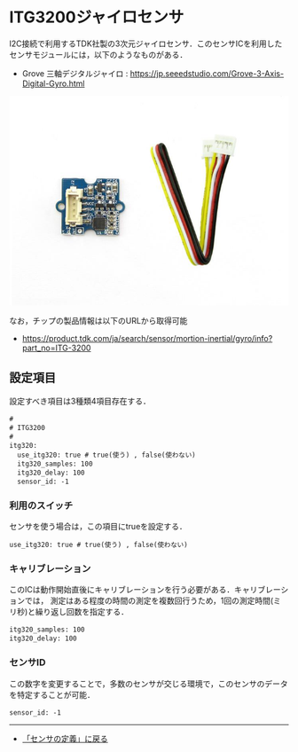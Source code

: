 # ITG3200ジャイロセンサ

I2C接続で利用するTDK社製の3次元ジャイロセンサ．このセンサICを利用したセンサモジュールには，以下のようなものがある．


- Grove 三軸デジタルジャイロ : https://jp.seeedstudio.com/Grove-3-Axis-Digital-Gyro.html

![Grove3次元ジャイロ](../../images/ITG3200モジュール.jpg)


なお，チップの製品情報は以下のURLから取得可能
- https://product.tdk.com/ja/search/sensor/mortion-inertial/gyro/info?part_no=ITG-3200



## 設定項目
設定すべき項目は3種類4項目存在する．

```
#
# ITG3200
#
itg320:
  use_itg320: true # true(使う) , false(使わない)
  itg320_samples: 100
  itg320_delay: 100
  sensor_id: -1
```

### 利用のスイッチ
センサを使う場合は，この項目にtrueを設定する．
```
use_itg320: true # true(使う) , false(使わない)
```

### キャリブレーション
このICは動作開始直後にキャリブレーションを行う必要がある．キャリブレーションでは，
測定はある程度の時間の測定を複数回行うため，1回の測定時間(ミリ秒)と繰り返し回数を指定する．
```
itg320_samples: 100
itg320_delay: 100
```

### センサID
この数字を変更することで，多数のセンサが交じる環境で，このセンサのデータを特定することが可能．
```
sensor_id: -1
```

***

- [「センサの定義」に戻る](../SensorDefinition.md)
